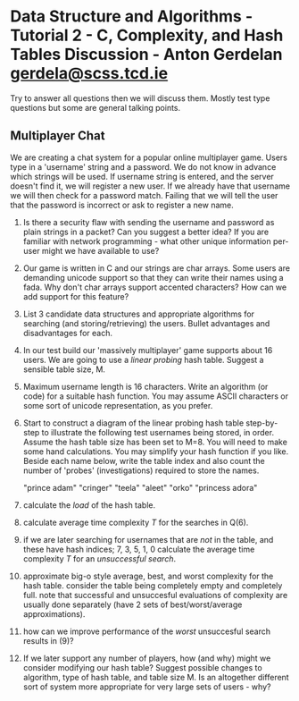 # Data Structure and Algorithms - Tutorial 2 - C, Complexity, and Hash Tables Discussion - Anton Gerdelan <gerdela@scss.tcd.ie>

Try to answer all questions then we will discuss them. Mostly test type questions but some are general talking points.

## Multiplayer Chat

We are creating a chat system for a popular online multiplayer game. Users type in a 'username'
string and a password. We do not know in advance which strings will be used. If username string is entered,
and the server doesn't find it, we will register a new user. If we already have that username we will
then check for a password match. Failing that we will tell the user that the password is incorrect
or ask to register a new name.

1. Is there a security flaw with sending the username and password as plain strings in a packet? Can you suggest a better idea? If you are familiar with network programming - what other unique information per-user might we have available to use?

2. Our game is written in C and our strings are char arrays. Some users are demanding unicode support so that they can write their names using a fada. Why don't char arrays support accented characters? How can we add support for this feature?

3. List 3 candidate data structures and appropriate algorithms for searching (and storing/retrieving) the users. Bullet advantages and disadvantages for each.

4. In our test build our 'massively multiplayer' game supports about 16 users. We are going to use a _linear probing_ hash table. Suggest a sensible table size, M.

5. Maximum username length is 16 characters. Write an algorithm (or code) for a suitable hash function. You may assume ASCII characters or some sort of unicode representation, as you prefer.

6. Start to construct a diagram of the linear probing hash table step-by-step to illustrate the following test usernames being stored, in order. Assume the hash table size has been set to M=8. You will need to make some hand calculations. You may simplify your hash function if you like. Beside each name below, write the table index and also count the number of 'probes' (investigations) required to store the names.

    "prince adam"
    "cringer"
    "teela"
    "aleet"
    "orko"
    "princess adora"

7. calculate the _load_ of the hash table.

8. calculate average time complexity _T_ for the searches in Q(6).

9. if we are later searching for usernames that are _not_ in the table, and these have hash indices; 7, 3, 5, 1, 0 calculate the average time complexity _T_ for an _unsuccessful search_.

10. approximate big-o style average, best, and worst complexity for the hash table. consider the table being completely empty and completely full. note that successful and unsuccesful evaluations of complexity are usually done separately (have 2 sets of best/worst/average approximations).

11. how can we improve performance of the _worst_ unsuccesful search results in (9)?

12. If we later support any number of players, how (and why) might we consider modifying our hash table? Suggest possible changes to algorithm, type of hash table, and table size M. Is an altogether different sort of system more appropriate for very large sets of users - why?

